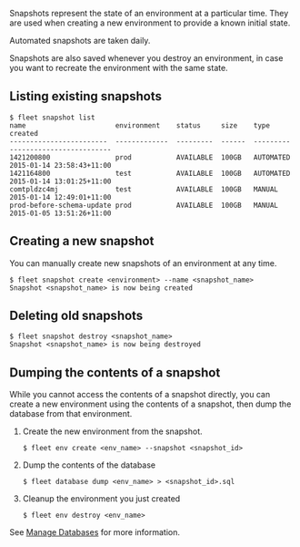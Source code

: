 Snapshots represent the state of an environment at a particular time.
They are used when creating a new environment to provide a known initial state.

Automated snapshots are taken daily.

Snapshots are also saved whenever you destroy an environment, in case you want
to recreate the environment with the same state.

Listing existing snapshots
----

```
$ fleet snapshot list
name                      environment    status     size    type       created
------------------------  -------------  ---------  ------  ---------  -------------------------
1421200800                prod           AVAILABLE  100GB   AUTOMATED  2015-01-14 23:58:43+11:00
1421164800                test           AVAILABLE  100GB   AUTOMATED  2015-01-14 13:01:25+11:00
comtpldzc4mj              test           AVAILABLE  100GB   MANUAL     2015-01-14 12:49:01+11:00
prod-before-schema-update prod           AVAILABLE  100GB   MANUAL     2015-01-05 13:51:26+11:00
```

Creating a new snapshot
----

You can manually create new snapshots of an environment at any time.

```
$ fleet snapshot create <environment> --name <snapshot_name>
Snapshot <snapshot_name> is now being created
```

Deleting old snapshots
----

```
$ fleet snapshot destroy <snapshot_name>
Snapshot <snapshot_name> is now being destroyed
```

Dumping the contents of a snapshot
----

While you cannot access the contents of a snapshot directly, you can create a new environment using the contents of a snapshot, then dump the database from that environment.

1. Create the new environment from the snapshot.

      ```
      $ fleet env create <env_name> --snapshot <snapshot_id>
      ```

2. Dump the contents of the database

      ```
      $ fleet database dump <env_name> > <snapshot_id>.sql
      ```

3. Cleanup the environment you just created

      ```
      $ fleet env destroy <env_name>
      ```

See [Manage Databases](/how-to/manage-databases#dumping-a-database) for more information.
